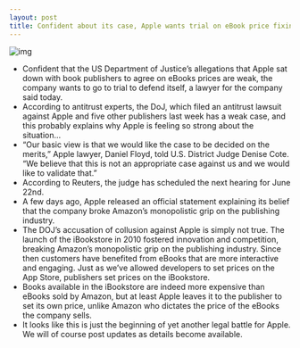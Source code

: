 ```yaml
---
layout: post
title: Confident about its case, Apple wants trial on eBook price fixing allegations
---
```

![img](http://media.idownloadblog.com/wp-content/uploads/2012/04/book.jpg)
* Confident that the US Department of Justice’s allegations that Apple sat down with book publishers to agree on eBooks prices are weak, the company wants to go to trial to defend itself, a lawyer for the company said today.
* According to antitrust experts, the DoJ, which filed an antitrust lawsuit against Apple and five other publishers last week has a weak case, and this probably explains why Apple is feeling so strong about the situation…
* “Our basic view is that we would like the case to be decided on the merits,” Apple lawyer, Daniel Floyd, told U.S. District Judge Denise Cote. “We believe that this is not an appropriate case against us and we would like to validate that.”
* According to Reuters, the judge has scheduled the next hearing for June 22nd.
* A few days ago, Apple released an official statement explaining its belief that the company broke Amazon’s monopolistic grip on the publishing industry.
* The DOJ’s accusation of collusion against Apple is simply not true. The launch of the iBookstore in 2010 fostered innovation and competition, breaking Amazon’s monopolistic grip on the publishing industry. Since then customers have benefited from eBooks that are more interactive and engaging. Just as we’ve allowed developers to set prices on the App Store, publishers set prices on the iBookstore.
* Books available in the iBookstore are indeed more expensive than eBooks sold by Amazon, but at least Apple leaves it to the publisher to set its own price, unlike Amazon who dictates the price of the eBooks the company sells.
* It looks like this is just the beginning of yet another legal battle for Apple. We will of course post updates as details become available.

